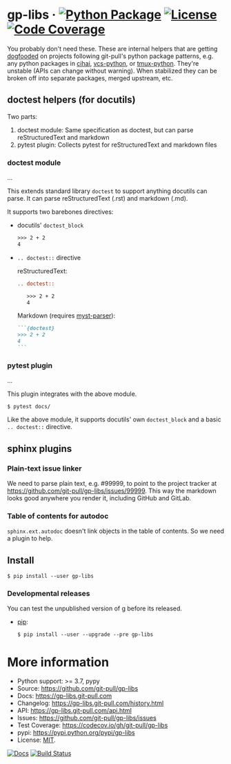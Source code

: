 # gp-libs &middot; [![Python Package](https://img.shields.io/pypi/v/gp-libs.svg)](https://pypi.org/project/gp-libs/) [![License](https://img.shields.io/github/license/git-pull/gp-libs.svg)](https://github.com/git-pull/gp-libs/blob/master/LICENSE) [![Code Coverage](https://codecov.io/gh/git-pull/gp-libs/branch/master/graph/badge.svg)](https://codecov.io/gh/git-pull/gp-libs)

You probably don't need these. These are internal helpers that are getting
[dogfooded](https://en.wikipedia.org/wiki/Eating_your_own_dog_food) on projects
following git-pull's python package patterns, e.g. any python packages in
[cihai](https://github.com/cihai), [vcs-python](https://github.com/vcs-python), or
[tmux-python](https://github.com/tmux-python). They're unstable (APIs can change
without warning). When stabilized they can be broken off into separate packages,
merged upstream, etc.

## doctest helpers (for docutils)

Two parts:

1. doctest module: Same specification as doctest, but can parse reStructuredText
   and markdown
2. pytest plugin: Collects pytest for reStructuredText and markdown files

### doctest module

...

This extends standard library `doctest` to support anything docutils can parse.
It can parse reStructuredText (.rst) and markdown (.md).

It supports two barebones directives:

- docutils' `doctest_block`

  ```rst
  >>> 2 + 2
  4
  ```

- `.. doctest::` directive

  reStructuredText:

  ```rst
  .. doctest::

     >>> 2 + 2
     4
  ```

  Markdown (requires [myst-parser]):

  ````markdown
  ```{doctest}
  >>> 2 + 2
  4
  ```
  ````

[myst-parser]: https://myst-parser.readthedocs.io/en/latest/

### pytest plugin

...

This plugin integrates with the above module.

```console
$ pytest docs/
```

Like the above module, it supports docutils' own `doctest_block` and a basic
`.. doctest::` directive.

## sphinx plugins

### Plain-text issue linker

We need to parse plain text, e.g. #99999, to point to the project tracker at
https://github.com/git-pull/gp-libs/issues/99999. This way the markdown looks
good anywhere you render it, including GitHub and GitLab.

### Table of contents for autodoc

`sphinx.ext.autodoc` doesn't link objects in the table of contents. So we need a
plugin to help.

## Install

```console
$ pip install --user gp-libs
```

### Developmental releases

You can test the unpublished version of g before its released.

- [pip](https://pip.pypa.io/en/stable/):

  ```console
  $ pip install --user --upgrade --pre gp-libs
  ```

# More information

- Python support: >= 3.7, pypy
- Source: <https://github.com/git-pull/gp-libs>
- Docs: <https://gp-libs.git-pull.com>
- Changelog: <https://gp-libs.git-pull.com/history.html>
- API: <https://gp-libs.git-pull.com/api.html>
- Issues: <https://github.com/git-pull/gp-libs/issues>
- Test Coverage: <https://codecov.io/gh/git-pull/gp-libs>
- pypi: <https://pypi.python.org/pypi/gp-libs>
- License: [MIT](https://opensource.org/licenses/MIT).

[![Docs](https://github.com/git-pull/gp-libs/workflows/docs/badge.svg)](https://gp-libs.git-pull.com)
[![Build Status](https://github.com/git-pull/gp-libs/workflows/tests/badge.svg)](https://github.com/git-pull/gp-libs/actions?query=workflow%3A%22tests%22)
